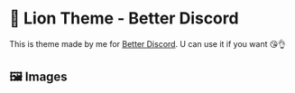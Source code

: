 # 🦁 Lion Theme - Better Discord

This is theme made by me for [Better Discord](https://betterdiscord.app/). U can use it if you want 😘👌

## 🖼️ Images
